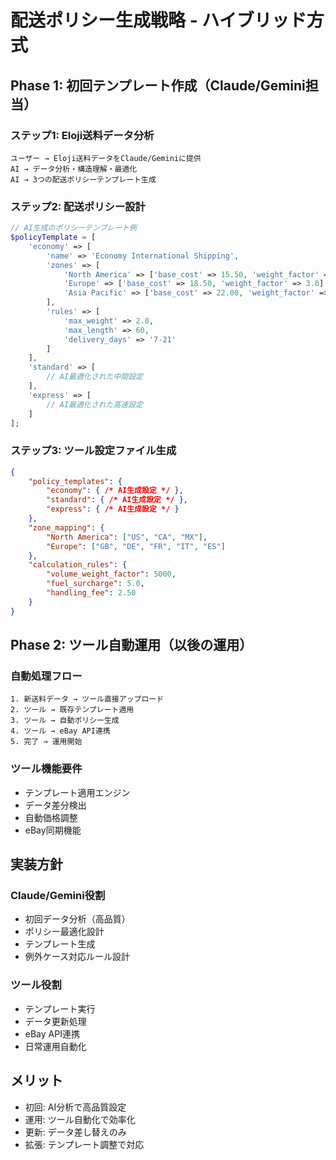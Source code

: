 # 配送ポリシー生成戦略 - ハイブリッド方式

## Phase 1: 初回テンプレート作成（Claude/Gemini担当）

### ステップ1: Eloji送料データ分析
```
ユーザー → Eloji送料データをClaude/Geminiに提供
AI → データ分析・構造理解・最適化
AI → 3つの配送ポリシーテンプレート生成
```

### ステップ2: 配送ポリシー設計
```php
// AI生成のポリシーテンプレート例
$policyTemplate = [
    'economy' => [
        'name' => 'Economy International Shipping',
        'zones' => [
            'North America' => ['base_cost' => 15.50, 'weight_factor' => 2.5],
            'Europe' => ['base_cost' => 18.50, 'weight_factor' => 3.0],
            'Asia Pacific' => ['base_cost' => 22.00, 'weight_factor' => 3.5]
        ],
        'rules' => [
            'max_weight' => 2.0,
            'max_length' => 60,
            'delivery_days' => '7-21'
        ]
    ],
    'standard' => [
        // AI最適化された中間設定
    ],
    'express' => [
        // AI最適化された高速設定
    ]
];
```

### ステップ3: ツール設定ファイル生成
```json
{
    "policy_templates": {
        "economy": { /* AI生成設定 */ },
        "standard": { /* AI生成設定 */ },
        "express": { /* AI生成設定 */ }
    },
    "zone_mapping": {
        "North America": ["US", "CA", "MX"],
        "Europe": ["GB", "DE", "FR", "IT", "ES"]
    },
    "calculation_rules": {
        "volume_weight_factor": 5000,
        "fuel_surcharge": 5.0,
        "handling_fee": 2.50
    }
}
```

## Phase 2: ツール自動運用（以後の運用）

### 自動処理フロー
```
1. 新送料データ → ツール直接アップロード
2. ツール → 既存テンプレート適用
3. ツール → 自動ポリシー生成
4. ツール → eBay API連携
5. 完了 → 運用開始
```

### ツール機能要件
- テンプレート適用エンジン
- データ差分検出
- 自動価格調整
- eBay同期機能

## 実装方針

### Claude/Gemini役割
- 初回データ分析（高品質）
- ポリシー最適化設計
- テンプレート生成
- 例外ケース対応ルール設計

### ツール役割
- テンプレート実行
- データ更新処理
- eBay API連携
- 日常運用自動化

## メリット
- 初回: AI分析で高品質設定
- 運用: ツール自動化で効率化
- 更新: データ差し替えのみ
- 拡張: テンプレート調整で対応
